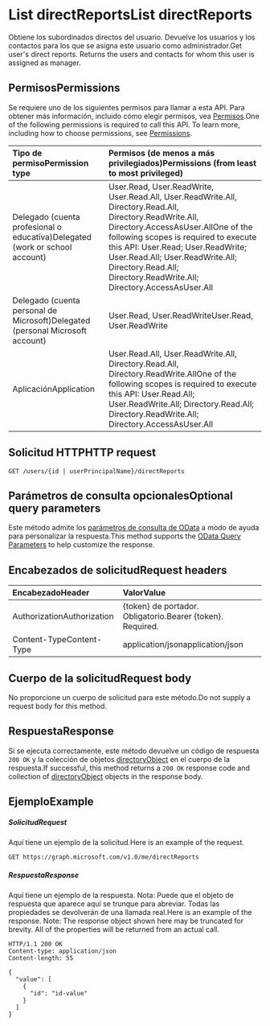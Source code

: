 # <a name="list-directreports"></a><span data-ttu-id="caa20-101">List directReports</span><span class="sxs-lookup"><span data-stu-id="caa20-101">List directReports</span></span>

<span data-ttu-id="caa20-p101">Obtiene los subordinados directos del usuario. Devuelve los usuarios y los contactos para los que se asigna este usuario como administrador.</span><span class="sxs-lookup"><span data-stu-id="caa20-p101">Get user's direct reports. Returns the users and contacts for whom this user is assigned as manager.</span></span>
## <a name="permissions"></a><span data-ttu-id="caa20-104">Permisos</span><span class="sxs-lookup"><span data-stu-id="caa20-104">Permissions</span></span>
<span data-ttu-id="caa20-p102">Se requiere uno de los siguientes permisos para llamar a esta API. Para obtener más información, incluido cómo elegir permisos, vea [Permisos](../../../concepts/permissions_reference.md).</span><span class="sxs-lookup"><span data-stu-id="caa20-p102">One of the following permissions is required to call this API. To learn more, including how to choose permissions, see [Permissions](../../../concepts/permissions_reference.md).</span></span>

|<span data-ttu-id="caa20-107">Tipo de permiso</span><span class="sxs-lookup"><span data-stu-id="caa20-107">Permission type</span></span>      | <span data-ttu-id="caa20-108">Permisos (de menos a más privilegiados)</span><span class="sxs-lookup"><span data-stu-id="caa20-108">Permissions (from least to most privileged)</span></span>              | 
|:--------------------|:---------------------------------------------------------| 
|<span data-ttu-id="caa20-109">Delegado (cuenta profesional o educativa)</span><span class="sxs-lookup"><span data-stu-id="caa20-109">Delegated (work or school account)</span></span> | <span data-ttu-id="caa20-110">User.Read, User.ReadWrite, User.Read.All, User.ReadWrite.All, Directory.Read.All, Directory.ReadWrite.All, Directory.AccessAsUser.All</span><span class="sxs-lookup"><span data-stu-id="caa20-110">One of the following scopes is required to execute this API: User.Read; User.ReadWrite; User.Read.All; User.ReadWrite.All; Directory.Read.All; Directory.ReadWrite.All; Directory.AccessAsUser.All</span></span>    | 
|<span data-ttu-id="caa20-111">Delegado (cuenta personal de Microsoft)</span><span class="sxs-lookup"><span data-stu-id="caa20-111">Delegated (personal Microsoft account)</span></span> | <span data-ttu-id="caa20-112">User.Read, User.ReadWrite</span><span class="sxs-lookup"><span data-stu-id="caa20-112">User.Read, User.ReadWrite</span></span>    | 
|<span data-ttu-id="caa20-113">Aplicación</span><span class="sxs-lookup"><span data-stu-id="caa20-113">Application</span></span> | <span data-ttu-id="caa20-114">User.Read.All, User.ReadWrite.All, Directory.Read.All, Directory.ReadWrite.All</span><span class="sxs-lookup"><span data-stu-id="caa20-114">One of the following scopes is required to execute this API: User.Read.All; User.ReadWrite.All; Directory.Read.All; Directory.ReadWrite.All; Directory.AccessAsUser.All</span></span> | 

## <a name="http-request"></a><span data-ttu-id="caa20-115">Solicitud HTTP</span><span class="sxs-lookup"><span data-stu-id="caa20-115">HTTP request</span></span>
<!-- { "blockType": "ignored" } -->
```http
GET /users/{id | userPrincipalName}/directReports
```
## <a name="optional-query-parameters"></a><span data-ttu-id="caa20-116">Parámetros de consulta opcionales</span><span class="sxs-lookup"><span data-stu-id="caa20-116">Optional query parameters</span></span>
<span data-ttu-id="caa20-117">Este método admite los [parámetros de consulta de OData](http://developer.microsoft.com/en-us/graph/docs/overview/query_parameters) a modo de ayuda para personalizar la respuesta.</span><span class="sxs-lookup"><span data-stu-id="caa20-117">This method supports the [OData Query Parameters](http://developer.microsoft.com/en-us/graph/docs/overview/query_parameters) to help customize the response.</span></span>
## <a name="request-headers"></a><span data-ttu-id="caa20-118">Encabezados de solicitud</span><span class="sxs-lookup"><span data-stu-id="caa20-118">Request headers</span></span>
| <span data-ttu-id="caa20-119">Encabezado</span><span class="sxs-lookup"><span data-stu-id="caa20-119">Header</span></span>       | <span data-ttu-id="caa20-120">Valor</span><span class="sxs-lookup"><span data-stu-id="caa20-120">Value</span></span>|
|:-----------|:------|
| <span data-ttu-id="caa20-121">Authorization</span><span class="sxs-lookup"><span data-stu-id="caa20-121">Authorization</span></span>  | <span data-ttu-id="caa20-p103">{token} de portador. Obligatorio.</span><span class="sxs-lookup"><span data-stu-id="caa20-p103">Bearer {token}. Required.</span></span>  |
| <span data-ttu-id="caa20-124">Content-Type</span><span class="sxs-lookup"><span data-stu-id="caa20-124">Content-Type</span></span>   | <span data-ttu-id="caa20-125">application/json</span><span class="sxs-lookup"><span data-stu-id="caa20-125">application/json</span></span>  | 

## <a name="request-body"></a><span data-ttu-id="caa20-126">Cuerpo de la solicitud</span><span class="sxs-lookup"><span data-stu-id="caa20-126">Request body</span></span>
<span data-ttu-id="caa20-127">No proporcione un cuerpo de solicitud para este método.</span><span class="sxs-lookup"><span data-stu-id="caa20-127">Do not supply a request body for this method.</span></span>

## <a name="response"></a><span data-ttu-id="caa20-128">Respuesta</span><span class="sxs-lookup"><span data-stu-id="caa20-128">Response</span></span>

<span data-ttu-id="caa20-129">Si se ejecuta correctamente, este método devuelve un código de respuesta `200 OK` y la colección de objetos [directoryObject](../resources/directoryobject.md) en el cuerpo de la respuesta.</span><span class="sxs-lookup"><span data-stu-id="caa20-129">If successful, this method returns a `200 OK` response code and collection of [directoryObject](../resources/directoryobject.md) objects in the response body.</span></span>
## <a name="example"></a><span data-ttu-id="caa20-130">Ejemplo</span><span class="sxs-lookup"><span data-stu-id="caa20-130">Example</span></span>
##### <a name="request"></a><span data-ttu-id="caa20-131">Solicitud</span><span class="sxs-lookup"><span data-stu-id="caa20-131">Request</span></span>
<span data-ttu-id="caa20-132">Aquí tiene un ejemplo de la solicitud.</span><span class="sxs-lookup"><span data-stu-id="caa20-132">Here is an example of the request.</span></span>
<!-- {
  "blockType": "request",
  "name": "get_directreports"
}-->
```http
GET https://graph.microsoft.com/v1.0/me/directReports
```
##### <a name="response"></a><span data-ttu-id="caa20-133">Respuesta</span><span class="sxs-lookup"><span data-stu-id="caa20-133">Response</span></span>
<span data-ttu-id="caa20-p104">Aquí tiene un ejemplo de la respuesta. Nota: Puede que el objeto de respuesta que aparece aquí se trunque para abreviar. Todas las propiedades se devolverán de una llamada real.</span><span class="sxs-lookup"><span data-stu-id="caa20-p104">Here is an example of the response. Note: The response object shown here may be truncated for brevity. All of the properties will be returned from an actual call.</span></span>
<!-- {
  "blockType": "response",
  "truncated": true,
  "@odata.type": "microsoft.graph.directoryObject",
  "isCollection": true
} -->
```http
HTTP/1.1 200 OK
Content-type: application/json
Content-length: 55

{
  "value": [
    {
      "id": "id-value"
    }
  ]
}
```

<!-- uuid: 8fcb5dbc-d5aa-4681-8e31-b001d5168d79
2015-10-25 14:57:30 UTC -->
<!-- {
  "type": "#page.annotation",
  "description": "List directReports",
  "keywords": "",
  "section": "documentation",
  "tocPath": ""
}-->